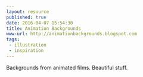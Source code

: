```yaml
---
layout: resource
published: true
date: 2016-04-07 15:54:30
title: Animation Backgrounds
www-url: http://animationbackgrounds.blogspot.com
tags:
 - illustration
 - inspiration
---
```


Backgrounds from animated films. Beautiful stuff.
